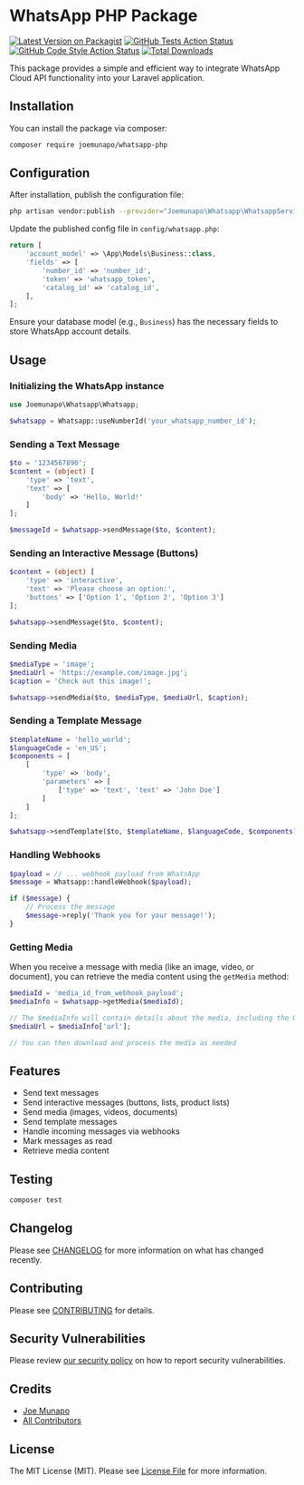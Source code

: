 # WhatsApp PHP Package

[![Latest Version on Packagist](https://img.shields.io/packagist/v/joemunapo/whatsapp-php.svg?style=flat-square)](https://packagist.org/packages/joemunapo/whatsapp-php)
[![GitHub Tests Action Status](https://img.shields.io/github/actions/workflow/status/joemunapo/whatsapp-php/run-tests.yml?branch=main&label=tests&style=flat-square)](https://github.com/joemunapo/whatsapp-php/actions?query=workflow%3Arun-tests+branch%3Amain)
[![GitHub Code Style Action Status](https://img.shields.io/github/actions/workflow/status/joemunapo/whatsapp-php/fix-php-code-style-issues.yml?branch=main&label=code%20style&style=flat-square)](https://github.com/joemunapo/whatsapp-php/actions?query=workflow%3A"Fix+PHP+code+style+issues"+branch%3Amain)
[![Total Downloads](https://img.shields.io/packagist/dt/joemunapo/whatsapp-php.svg?style=flat-square)](https://packagist.org/packages/joemunapo/whatsapp-php)

This package provides a simple and efficient way to integrate WhatsApp Cloud API functionality into your Laravel application.

## Installation

You can install the package via composer:

```bash
composer require joemunapo/whatsapp-php
```

## Configuration

After installation, publish the configuration file:

```bash
php artisan vendor:publish --provider="Joemunapo\Whatsapp\WhatsappServiceProvider"
```

Update the published config file in `config/whatsapp.php`:

```php
return [
    'account_model' => \App\Models\Business::class,
    'fields' => [
        'number_id' => 'number_id',
        'token' => 'whatsapp_token',
        'catalog_id' => 'catalog_id',
    ],
];
```

Ensure your database model (e.g., `Business`) has the necessary fields to store WhatsApp account details.

## Usage

### Initializing the WhatsApp instance

```php
use Joemunapo\Whatsapp\Whatsapp;

$whatsapp = Whatsapp::useNumberId('your_whatsapp_number_id');
```

### Sending a Text Message

```php
$to = '1234567890';
$content = (object) [
    'type' => 'text',
    'text' => [
        'body' => 'Hello, World!'
    ]
];

$messageId = $whatsapp->sendMessage($to, $content);
```

### Sending an Interactive Message (Buttons)

```php
$content = (object) [
    'type' => 'interactive',
    'text' => 'Please choose an option:',
    'buttons' => ['Option 1', 'Option 2', 'Option 3']
];

$whatsapp->sendMessage($to, $content);
```

### Sending Media

```php
$mediaType = 'image';
$mediaUrl = 'https://example.com/image.jpg';
$caption = 'Check out this image!';

$whatsapp->sendMedia($to, $mediaType, $mediaUrl, $caption);
```

### Sending a Template Message

```php
$templateName = 'hello_world';
$languageCode = 'en_US';
$components = [
    [
        'type' => 'body',
        'parameters' => [
            ['type' => 'text', 'text' => 'John Doe']
        ]
    ]
];

$whatsapp->sendTemplate($to, $templateName, $languageCode, $components);
```

### Handling Webhooks

```php
$payload = // ... webhook payload from WhatsApp
$message = Whatsapp::handleWebhook($payload);

if ($message) {
    // Process the message
    $message->reply('Thank you for your message!');
}
```

### Getting Media

When you receive a message with media (like an image, video, or document), you can retrieve the media content using the `getMedia` method:

```php
$mediaId = 'media_id_from_webhook_payload';
$mediaInfo = $whatsapp->getMedia($mediaId);

// The $mediaInfo will contain details about the media, including the URL to download it
$mediaUrl = $mediaInfo['url'];

// You can then download and process the media as needed
```

## Features

- Send text messages
- Send interactive messages (buttons, lists, product lists)
- Send media (images, videos, documents)
- Send template messages
- Handle incoming messages via webhooks
- Mark messages as read
- Retrieve media content

## Testing

```bash
composer test
```

## Changelog

Please see [CHANGELOG](CHANGELOG.md) for more information on what has changed recently.

## Contributing

Please see [CONTRIBUTING](CONTRIBUTING.md) for details.

## Security Vulnerabilities

Please review [our security policy](../../security/policy) on how to report security vulnerabilities.

## Credits

- [Joe Munapo](https://github.com/joemunapo)
- [All Contributors](../../contributors)

## License

The MIT License (MIT). Please see [License File](LICENSE.md) for more information.
